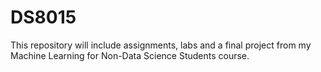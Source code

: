 # DS8015
This repository will include assignments, labs and a final project from my Machine Learning for Non-Data Science Students course.

